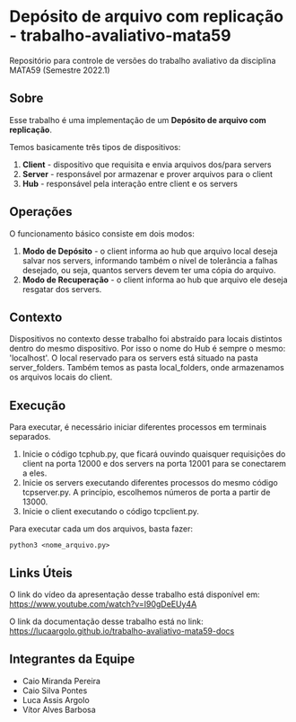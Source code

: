 # Depósito de arquivo com replicação - trabalho-avaliativo-mata59

Repositório para controle de versões do trabalho avaliativo da disciplina MATA59 (Semestre 2022.1)

## Sobre

Esse trabalho é uma implementação de um **Depósito de arquivo com replicação**.

Temos basicamente três tipos de dispositivos:

1. **Client** - dispositivo que requisita e envia arquivos dos/para servers
2. **Server** - responsável por armazenar e prover arquivos para o client
3. **Hub** - responsável pela interação entre client e os servers

## Operações

O funcionamento básico consiste em dois modos:
	
1. **Modo de Depósito** - o client informa ao hub que arquivo local deseja salvar nos servers, informando também o nível de tolerância a falhas desejado, ou seja, quantos servers devem ter uma cópia do arquivo.
2. **Modo de Recuperação** - o client informa ao hub que arquivo ele deseja resgatar dos servers.

## Contexto

Dispositivos no contexto desse trabalho foi abstraído para locais distintos dentro do mesmo dispositivo. Por isso o nome do Hub é sempre o mesmo: 'localhost'. O local reservado para os servers está situado na pasta server_folders. Também temos as pasta local_folders, onde armazenamos os arquivos locais do client.

## Execução

Para executar, é necessário iniciar diferentes processos em terminais separados.

1. Inicie o código tcphub.py, que ficará ouvindo quaisquer requisições do client na porta 12000 e dos servers na porta 12001 para se conectarem a eles.
2. Inicie os servers executando diferentes processos do mesmo código tcpserver.py. A princípio, escolhemos números de porta a partir de 13000.
3. Inicie o client executando o código tcpclient.py.

Para executar cada um dos arquivos, basta fazer:

```python3 <nome_arquivo.py>```

## Links Úteis

O link do vídeo da apresentação desse trabalho está disponível em: https://www.youtube.com/watch?v=I90gDeEUy4A

O link da documentação desse trabalho está no link: https://lucaargolo.github.io/trabalho-avaliativo-mata59-docs

## Integrantes da Equipe

* Caio Miranda Pereira
* Caio Silva Pontes
* Luca Assis Argolo
* Vítor Alves Barbosa
